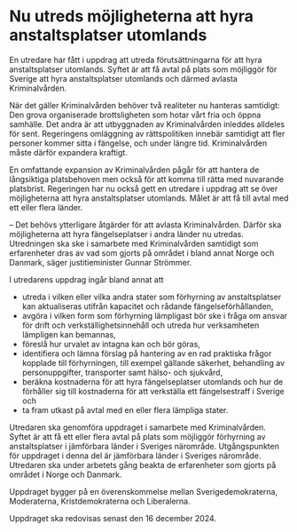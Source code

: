 # Nu utreds möjligheterna att hyra anstaltsplatser utomlands

En utredare har fått i uppdrag att utreda förutsättningarna för att hyra anstaltsplatser utomlands. Syftet är att få avtal på plats som möjliggör för Sverige att hyra anstaltsplatser utomlands och därmed avlasta Kriminalvården.

När det gäller Kriminalvården behöver två realiteter nu hanteras samtidigt: Den grova organiserade brottsligheten som hotar vårt fria och öppna samhälle. Det andra är att utbyggnaden av Kriminalvården inleddes alldeles för sent. Regeringens omläggning av rättspolitiken innebär samtidigt att fler personer kommer sitta i fängelse, och under längre tid. Kriminalvården måste därför expandera kraftigt.

En omfattande expansion av Kriminalvården pågår för att hantera de långsiktiga platsbehoven men också för att komma till rätta med nuvarande platsbrist. Regeringen har nu också gett en utredare i uppdrag att se över möjligheterna att hyra anstaltsplatser utomlands. Målet är att få till avtal med ett eller flera länder.

– Det behövs ytterligare åtgärder för att avlasta Kriminalvården. Därför ska möjligheterna att hyra fängelseplatser i andra länder nu utredas. Utredningen ska ske i samarbete med Kriminalvården samtidigt som erfarenheter dras av vad som gjorts på området i bland annat Norge och Danmark, säger justitieminister Gunnar Strömmer.

I utredarens uppdrag ingår bland annat att

* utreda i vilken eller vilka andra stater som förhyrning av anstaltsplatser kan aktualiseras utifrån kapacitet och rådande fängelseförhållanden,
* avgöra i vilken form som förhyrning lämpligast bör ske i fråga om ansvar för drift och verkställighetsinnehåll och utreda hur verksamheten lämpligen kan bemannas,
* föreslå hur urvalet av intagna kan och bör göras,
* identifiera och lämna förslag på hantering av en rad praktiska frågor kopplade till förhyrningen, till exempel gällande säkerhet, behandling av personuppgifter, transporter samt hälso- och sjukvård,
* beräkna kostnaderna för att hyra fängelseplatser utomlands och hur de förhåller sig till kostnaderna för att verkställa ett fängelsestraff i Sverige och
* ta fram utkast på avtal med en eller flera lämpliga stater.

Utredaren ska genomföra uppdraget i samarbete med Kriminalvården. Syftet är att få ett eller flera avtal på plats som möjliggör förhyrning av anstaltsplatser i jämförbara länder i Sveriges närområde. Utgångspunkten för uppdraget i denna del är jämförbara länder i Sveriges närområde. Utredaren ska under arbetets gång beakta de erfarenheter som gjorts på området i Norge och Danmark.

Uppdraget bygger på en överenskommelse mellan Sverigedemokraterna, Moderaterna, Kristdemokraterna och Liberalerna.

Uppdraget ska redovisas senast den 16 december 2024.
